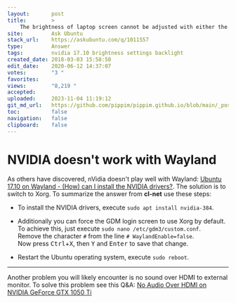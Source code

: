 ```yaml
---
layout:       post
title:        >
    The brightness of laptop screen cannot be adjusted with either the buttons or the slider. Edit
site:         Ask Ubuntu
stack_url:    https://askubuntu.com/q/1011557
type:         Answer
tags:         nvidia 17.10 brightness settings backlight
created_date: 2018-03-03 15:58:50
edit_date:    2020-06-12 14:37:07
votes:        "3 "
favorites:    
views:        "8,219 "
accepted:     
uploaded:     2023-11-04 11:19:12
git_md_url:   https://github.com/pippim/pippim.github.io/blob/main/_posts/2018/2018-03-03-The-brightness-of-laptop-screen-cannot-be-adjusted-with-either-the-buttons-or-the-slider.-Edit.md
toc:          false
navigation:   false
clipboard:    false
---
```


# NVIDIA doesn't work with Wayland

As others have discovered, nVidia doesn't play well with Wayland: [Ubuntu 17.10 on Wayland - (How) can I install the NVIDIA drivers?][1]. The solution is to switch to Xorg. To summarize the answer from **cl-net** use these steps:

- To install the NVIDIA drivers, execute `sudo apt install nvidia-384`.  

- Additionally you can force the GDM login screen to use Xorg by default.  
To achieve this, just execute `sudo nano /etc/gdm3/custom.conf`.  
Remove the character `#` from the line `# WaylandEnable=false`.  
Now press <kbd>Ctrl</kbd>+<kbd>X</kbd>, then <kbd>Y</kbd> and <kbd>Enter</kbd> to save that change.  

- Restart the Ubuntu operating system, execute `sudo reboot`.  


----------


Another problem you will likely encounter is no sound over HDMI to external monitor. To solve this problem see this Q&A: [No Audio Over HDMI on NVIDIA GeForce GTX 1050 Ti][2]


  [1]: https://askubuntu.com/questions/967955/ubuntu-17-10-on-wayland-how-can-i-install-the-nvidia-drivers
  [2]: https://askubuntu.com/questions/1008599/no-audio-over-hdmi-on-nvidia-geforce-gtx-1050-ti

